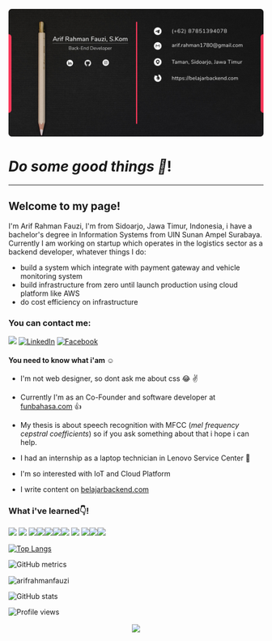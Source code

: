 ![header](https://github.com/arifrahmanfauzi/arifrahmanfauzi/blob/master/Card.jpg)

# *Do some good things :handshake:*!

---

## Welcome to my page!

I'm Arif Rahman Fauzi, I'm from Sidoarjo, Jawa Timur, Indonesia, i have a bachelor's degree in Information Systems from UIN Sunan Ampel Surabaya. Currently I am working on startup which operates in the logistics sector as a backend developer, whatever things I do:
- build a system which integrate with payment gateway and vehicle monitoring system
- build infrastructure from zero until launch production using cloud platform like AWS
- do cost efficiency on infrastructure

### You can contact me:

<p>
  <a href="https://www.instagram.com/arifrahman.fauzi/" target="_blank"><img src="https://img.shields.io/badge/ instagram %20-%23E4405F.svg?&style=for-the-badge&logo=Instagram&logoColor=white"/></a>
  <a href="https://www.linkedin.com/in/arifrahmanfauzi" target="_blank"><img alt="LinkedIn" src="https://img.shields.io/badge/linkedin-%230077B5.svg?&style=for-the-badge&logo=linkedin&logoColor=white" /></a>
  <a href="https://www.facebook.com/arif.rahman1780" target="_blank"><img alt="Facebook" src="https://img.shields.io/badge/facebook-%231877F2.svg?&style=for-the-badge&logo=facebook&logoColor=white"></></a>
 </p>
 
#### You need to know what i'am :relaxed:

- I'm not web designer, so dont ask me about css :joy: :v:

- Currently I'm as an Co-Founder and software developer at <a href="https://www.funbahasa.com" target="_blank">funbahasa.com</a> :thumbsup:

- My thesis is about speech recognition with MFCC (*mel frequency cepstral coefficients*) so if you ask something about that i hope i can help.

- I had an internship as a laptop technician in Lenovo Service Center :nut_and_bolt:

- I'm so interested with IoT and Cloud Platform

- I write content on <a href="https://www.belajarbackend.com">belajarbackend.com</a>

### What i've  learned:point_down:!

<p> <img src="https://img.shields.io/badge/laravel%20-%23FF2D20.svg?&style=for-the-badge&logo=laravel&logoColor=white"/> <img src="https://img.shields.io/badge/php-%23777BB4.svg?&style=for-the-badge&logo=php&logoColor=white"/>
<img src="https://img.shields.io/badge/flask%20-%23000.svg?&style=for-the-badge&logo=flask&logoColor=white"/><img src="https://img.shields.io/badge/jquery%20-%230769AD.svg?&style=for-the-badge&logo=jquery&logoColor=white"/><img src="https://img.shields.io/badge/kotlin-%230095D5.svg?&style=for-the-badge&logo=kotlin&logoColor=white"/><img src="https://img.shields.io/badge/python%20-%2314354C.svg?&style=for-the-badge&logo=python&logoColor=white"/><img src="https://img.shields.io/badge/mysql-%2300f.svg?&style=for-the-badge&logo=mysql&logoColor=white"/>
<img src="https://img.shields.io/badge/docker%20-%230db7ed.svg?&style=for-the-badge&logo=docker&logoColor=white"/>
<img src="https://img.shields.io/badge/Jupyter%20-%23F37626.svg?&style=for-the-badge&logo=Jupyter&logoColor=white" /><img src="https://img.shields.io/badge/apache%20-%23D42029.svg?&style=for-the-badge&logo=apache&logoColor=white"/><img src="https://img.shields.io/badge/Google%20Cloud%20-%234285F4.svg?&style=for-the-badge&logo=google-cloud&logoColor=white"/>
</p>

[![Top Langs](https://github-readme-stats.vercel.app/api/top-langs/?username=arifrahmanfauzi)](https://github.com/anuraghazra/github-readme-stats)

![GitHub metrics](https://metrics.lecoq.io/arifrahmanfauzi)  

<p><img align="center" src="https://github-readme-streak-stats.herokuapp.com/?user=arifrahmanfauzi&" alt="arifrahmanfauzi"/></p>

![GitHub stats](https://github-readme-stats.vercel.app/api?username=arifrahmanfauzi&show_icons=true&count_private=true) 

![Profile views](https://gpvc.arturio.dev/arifrahmanfauzi)

<div align="center">
    <a href="https://paypal.me/arifrahmanfauzi" target="_blank" style="display: inline-block;">
      <img src="https://img.shields.io/badge/Donate-PayPal-blue.svg?style=flat-square" align="center"/>
    </a>
</div>
